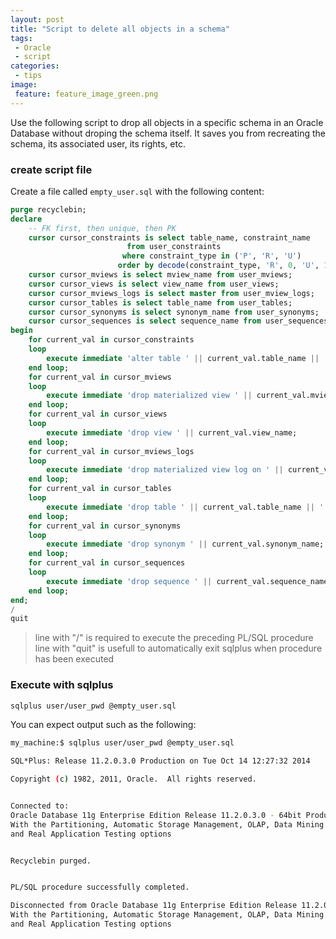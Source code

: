 ```yaml
---
layout: post
title: "Script to delete all objects in a schema"
tags:
 - Oracle
 - script
categories:
 - tips
image:
 feature: feature_image_green.png
---
```


Use the following script to drop all objects in a specific schema in an Oracle Database without droping the schema itself. It saves you from recreating the schema, its associated user, its rights, etc.


### create script file

Create a file called ```empty_user.sql``` with the following content:

```sql
purge recyclebin;
declare
    -- FK first, then unique, then PK
    cursor cursor_constraints is select table_name, constraint_name
                          from user_constraints
                         where constraint_type in ('P', 'R', 'U')
                        order by decode(constraint_type, 'R', 0, 'U', 1, 'P', 2, 3);
    cursor cursor_mviews is select mview_name from user_mviews;
    cursor cursor_views is select view_name from user_views;
    cursor cursor_mviews_logs is select master from user_mview_logs;
    cursor cursor_tables is select table_name from user_tables;
    cursor cursor_synonyms is select synonym_name from user_synonyms;
    cursor cursor_sequences is select sequence_name from user_sequences;
begin
    for current_val in cursor_constraints
    loop
        execute immediate 'alter table ' || current_val.table_name || ' drop constraint ' || current_val.constraint_name;
    end loop;
    for current_val in cursor_mviews
    loop
        execute immediate 'drop materialized view ' || current_val.mview_name;
    end loop;
    for current_val in cursor_views
    loop
        execute immediate 'drop view ' || current_val.view_name;
    end loop;
    for current_val in cursor_mviews_logs
    loop
        execute immediate 'drop materialized view log on ' || current_val.master;
    end loop;
    for current_val in cursor_tables
    loop
        execute immediate 'drop table ' || current_val.table_name || ' purge';
    end loop;
    for current_val in cursor_synonyms
    loop
        execute immediate 'drop synonym ' || current_val.synonym_name;
    end loop;
    for current_val in cursor_sequences
    loop
        execute immediate 'drop sequence ' || current_val.sequence_name;
    end loop;
end;
/
quit
```

> line with "/" is required to execute the preceding PL/SQL procedure
> line with "quit" is usefull to automatically exit sqlplus when procedure has been executed

### Execute with sqlplus

```bash
sqlplus user/user_pwd @empty_user.sql
```

You can expect output such as the following:

```sh
my_machine:$ sqlplus user/user_pwd @empty_user.sql

SQL*Plus: Release 11.2.0.3.0 Production on Tue Oct 14 12:27:32 2014

Copyright (c) 1982, 2011, Oracle.  All rights reserved.


Connected to:
Oracle Database 11g Enterprise Edition Release 11.2.0.3.0 - 64bit Production
With the Partitioning, Automatic Storage Management, OLAP, Data Mining
and Real Application Testing options


Recyclebin purged.


PL/SQL procedure successfully completed.

Disconnected from Oracle Database 11g Enterprise Edition Release 11.2.0.3.0 - 64bit Production
With the Partitioning, Automatic Storage Management, OLAP, Data Mining
and Real Application Testing options
```
